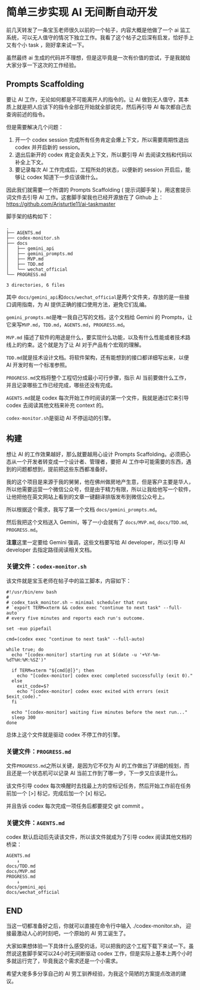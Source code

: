 # 简单三步实现 AI 无间断自动开发

前几天转发了一条宝玉老师很久以前的一个帖子，内容大概是他做了一个 ai 监工系统，可以无人值守的情况下独立工作。我看了这个帖子之后深有启发，恰好手上又有个小 task ，刚好拿来试一下。

虽然最终 ai 生成的代码并不理想，但是这毕竟是一次有价值的尝试，于是我就给大家分享一下这次的工作经验。

## Prompts Scaffolding

要让 AI 工作，无论如何都是不可能离开人的指令的。让 AI 做到无人值守，其本质上就是把人应该下的指令全部在开始就全部说完，然后再引导 AI 每次都自己去查询前述的指令。

但是需要解决几个问题：

1. 开一个 codex session 完成所有任务肯定会爆上下文，所以需要周期性退出 codex 并开启新的 session。
2. 退出后新开的 codex 肯定会丢失上下文，所以要引导 AI 去阅读文档和代码以补全上下文。
3. 要记录每次 AI 工作完成后，工程所处的状态，以便新的 session 开启后，能够让 codex 知道下一步应该做什么。

因此我们就需要一个所谓的 Prompts Scaffolding ( 提示词脚手架 )，用这套提示词文件去引导 AI 工作。这套脚手架我也已经开源放在了 Github 上：https://github.com/Aristurtle11/ai-taskmaster


脚手架的结构如下：

```shell
.
├── AGENTS.md
├── codex-monitor.sh
├── docs
│   ├── gemini_api
│   ├── gemini_prompts.md
│   ├── MVP.md
│   ├── TDD.md
│   └── wechat_official
└── PROGRESS.md

3 directories, 6 files
```

其中 `docs/gemini_api`和`docs/wechat_official`是两个文件夹，存放的是一些接口调用指南，为 AI 提供正确的接口使用方法，避免它们乱编。

`gemini_prompts.md`是唯一我自己写的文档，这个文档给 Gemini 的 Prompts，让它来写`MVP.md`，`TDD.md`，`AGENTS.md`，`PROGRESS.md`。

`MVP.md` 描述了软件的用途是什么，要实现什么功能，以及有什么性能或者技术路线上的约束。这个就是为了让 AI 对于产品有个宏观的理解。

`TDD.md`就是技术设计文档。将软件架构，还有能想到的接口都详细写出来，以便 AI 开发时有一个标准参照。

`PROGRESS.md`文档将整个工程切分成最小可行步骤，指示 AI 当前要做什么工作，并且记录哪些工作已经完成，哪些还没有完成。

`AGENTS.md`就是 codex 每次开始工作时阅读的第一个文件，我就是通过它来引导 codex 去阅读其他文档来补充 context 的。

`codex-monitor.sh`是驱动 AI 不停运动的引擎。

## 构建

想让 AI 的工作效果越好，那么就要越用心设计 Prompts Scaffolding。必须把心态从一个开发者转变成一个设计者、管理者，要把 AI 工作中可能需要的东西，遇到的问题都想到，提前把这些东西都准备好。

我的这个项目是来源于我的舅舅，他在佛州做房地产生意，但是客户主要是华人，所以他需要运营一个微信公众号，但是由于精力有限，所以让我给他写一个软件，让他把他在英文网站上看到的文章一键翻译排版发布到微信公众号上。

所以根据这个需求，我写了第一个文档 `docs/gemini_prompts.md`。

然后我把这个文档送入 Gemini，等了一小会就有了 `docs/MVP.md`, `docs/TDD.md`, `PROGRESS.md`。

**注意**这里一定要给 Gemini 强调，这些文档要写给 AI developer，所以引导 AI developer 去指定路径阅读相关文档。

### 关键文件：`codex-monitor.sh`

该文件就是宝玉老师在帖子中的监工脚本，内容如下：

```shell
#!/usr/bin/env bash
#
# codex_task_monitor.sh — minimal scheduler that runs
# `export TERM=xterm && codex exec "continue to next task" --full-auto`
# every five minutes and reports each run's outcome.

set -euo pipefail

cmd=(codex exec "continue to next task" --full-auto)

while true; do
  echo "[codex-monitor] starting run at $(date -u '+%Y-%m-%dT%H:%M:%SZ')"

  if TERM=xterm "${cmd[@]}"; then
    echo "[codex-monitor] codex exec completed successfully (exit 0)."
  else
    exit_code=$?
    echo "[codex-monitor] codex exec exited with errors (exit $exit_code)."
  fi

  echo "[codex-monitor] waiting five minutes before the next run..."
  sleep 300
done
```

总体上这个文件就是驱动 codex 不停工作的引擎。

### 关键文件：`PROGRESS.md`

文件`PROGRESS.md`之所以关键，是因为它不仅为 AI 的工作做出了详细的规划，而且还是一个状态机可以记录 AI 当前工作到了哪一步，下一步又应该是什么。

该文件引导 codex 每次唤醒时去找最上方的空标记任务，然后开始工作前在任务前加一个 [>] 标记，完成后加一个 [x] 标记。

并且告诉 codex 每次完成一项任务后都要提交 git commit 。

### 关键文件：`AGENTS.md`

codex 默认启动后先读该文件，所以该文件就成为了引导 codex 阅读其他文档的桥梁：

```
AGENTS.md
    ↓
docs/TDD.md
docs/MVP.md
PROGRESS.md
    ↓
docs/gemini_api
docs/wechat_official
```

## END

当这一切都准备好之后，你就可以直接在命令行中输入 ./codex-monitor.sh， 迎接最激动人心的时刻吧，一个原始的 AI 劳工诞生了。

大家如果想体验一下具体什么感受的话，可以把我的这个工程下载下来试一下。虽然说这套脚手架可以24小时无间断驱动 codex 工作，但是实际上基本上两个小时多就运行完了，毕竟我这个需求还是一个小需求。

希望大佬多多分享自己的 AI 劳工驯养经验，为我这个简陋的方案提点改进的建议。